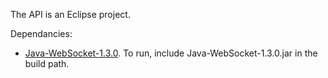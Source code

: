 The API is an Eclipse project.

Dependancies: 
* <a href="https://github.com/TooTallNate/Java-WebSocket">Java-WebSocket-1.3.0</a>. To run, include Java-WebSocket-1.3.0.jar in the build path.
